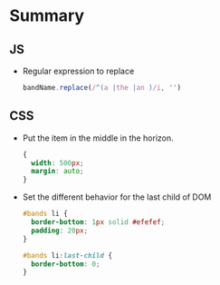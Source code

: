 # Summary
## JS
- Regular expression to replace
  ```js
  bandName.replace(/^(a |the |an )/i, '')
  ```

## CSS
- Put the item in the middle in the horizon.
  ```css
  {
    width: 500px;
    margin: auto;
  }
  ```
- Set the different behavior for the last child of DOM
  ```css
  #bands li {
    border-bottom: 1px solid #efefef;
    padding: 20px;
  }

  #bands li:last-child {
    border-bottom: 0;
  }
  ```